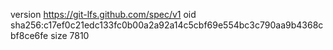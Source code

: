 version https://git-lfs.github.com/spec/v1
oid sha256:c17ef0c21edc133fc0b00a2a92a14c5cbf69e554bc3c790aa9b4368cbf8ce6fe
size 7810
